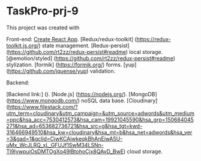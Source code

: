 # TaskPro-prj-9

This project was created with

Front-end: [Create React App](https://github.com/facebook/create-react-app).
[Redux/redux-toolkit] (https://redux-toolkit.js.org/) state management.
[Redux-persist] (https://github.com/rt2zz/redux-persist#readme) local storage.
[@emotion/styled] (https://github.com/rt2zz/redux-persist#readme) stylization.
[formik] (https://formik.org/) forms. [yup] (https://github.com/jquense/yup)
validation.

Backend:

[Backend link:] (). [Node.js] (https://nodejs.org/). [MongoDB]
(https://www.mongodb.com/) noSQL data base. [Cloudinary]
(https://www.filestack.com/?utm_term=cloudinary&utm_campaign=&utm_source=adwords&utm_medium=ppc&hsa_acc=7530412573&hsa_cam=19921045590&hsa_grp=150684045271&hsa_ad=653682736721&hsa_src=g&hsa_tgt=kwd-316466949510&hsa_kw=cloudinary&hsa_mt=b&hsa_net=adwords&hsa_ver=3&gad=1&gclid=CjwKCAjwkeqkBhAnEiwA5U-uMx_WcJLRQ_xL_GFUJf1SwM34LSNn-Tl9IywpuiOsDMTOgXo49lBtohoCjx8QAvD_BwE)
cloud storage.
